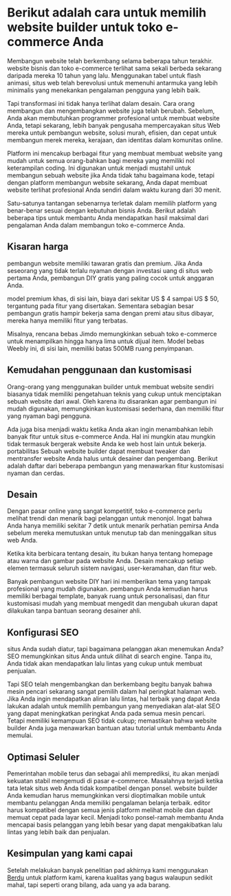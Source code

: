 # Berikut adalah cara untuk memilih website builder untuk toko e-commerce Anda

Membangun website telah berkembang selama beberapa tahun terakhir. website bisnis dan toko e-commerce terlihat sama sekali berbeda sekarang daripada mereka 10 tahun yang lalu.  Menggunakan tabel untuk flash animasi, situs web telah berevolusi untuk memenuhi antarmuka yang lebih minimalis yang menekankan pengalaman pengguna yang lebih baik.

Tapi transformasi ini tidak hanya terlihat dalam desain.  Cara orang membangun dan mengembangkan website juga telah berubah.  Sebelum, Anda akan membutuhkan programmer profesional untuk membuat website Anda, tetapi sekarang, lebih banyak pengusaha mempercayakan situs Web mereka untuk pembangun website, solusi murah, efisien, dan cepat untuk membangun merek mereka, kerajaan, dan identitas dalam komunitas online.

Platform ini mencakup berbagai fitur yang membuat membuat website yang mudah untuk semua orang-bahkan bagi mereka yang memiliki nol keterampilan coding.  Ini digunakan untuk menjadi mustahil untuk membangun sebuah website jika Anda tidak tahu bagaimana kode, tetapi dengan platform membangun website sekarang, Anda dapat membuat website terlihat profesional Anda sendiri dalam waktu kurang dari 30 menit.

Satu-satunya tantangan sebenarnya terletak dalam memilih platform yang benar-benar sesuai dengan kebutuhan bisnis Anda.  Berikut adalah beberapa tips untuk membantu Anda mendapatkan hasil maksimal dari pengalaman Anda dalam membangun toko e-commerce Anda.

## Kisaran harga

pembangun website memiliki tawaran gratis dan premium.  Jika Anda seseorang yang tidak terlalu nyaman dengan investasi uang di situs web pertama Anda, pembangun DIY gratis yang paling cocok untuk anggaran Anda.

model premium khas, di sisi lain, biaya dari sekitar US $ 4 sampai US $ 50, tergantung pada fitur yang disertakan.  Sementara sebagian besar pembangun gratis hampir bekerja sama dengan premi atau situs dibayar, mereka hanya memiliki fitur yang terbatas.

Misalnya, rencana bebas Jimdo memungkinkan sebuah toko e-commerce untuk menampilkan hingga hanya lima untuk dijual item.  Model bebas Weebly ini, di sisi lain, memiliki batas 500MB ruang penyimpanan.

## Kemudahan penggunaan dan kustomisasi

Orang-orang yang menggunakan builder untuk membuat website sendiri biasanya tidak memiliki pengetahuan teknis yang cukup untuk menciptakan sebuah website dari awal.  Oleh karena itu disarankan agar pembangun ini mudah digunakan, memungkinkan kustomisasi sederhana, dan memiliki fitur yang nyaman bagi pengguna.

Ada juga bisa menjadi waktu ketika Anda akan ingin menambahkan lebih banyak fitur untuk situs e-commerce Anda.  Hal ini mungkin atau mungkin tidak termasuk bergerak website Anda ke web host lain untuk bekerja.  portabilitas Sebuah website builder dapat membuat tweaker dan mentransfer website Anda halus untuk desainer dan pengembang.  Berikut adalah daftar dari beberapa pembangun yang menawarkan fitur kustomisasi nyaman dan cerdas.

## Desain

Dengan pasar online yang sangat kompetitif, toko e-commerce perlu melihat trendi dan menarik bagi pelanggan untuk menonjol.  Ingat bahwa Anda hanya memiliki sekitar 7 detik untuk menarik perhatian pemirsa Anda sebelum mereka memutuskan untuk menutup tab dan meninggalkan situs web Anda.

Ketika kita berbicara tentang desain, itu bukan hanya tentang homepage atau warna dan gambar pada website Anda.  Desain mencakup setiap elemen termasuk seluruh sistem navigasi, user-keramahan, dan fitur web.

Banyak pembangun website DIY hari ini memberikan tema yang tampak profesional yang mudah digunakan.  pembangun Anda kemudian harus memiliki berbagai template, banyak ruang untuk personalisasi, dan fitur kustomisasi mudah yang membuat mengedit dan mengubah ukuran dapat dilakukan tanpa bantuan seorang desainer ahli.

## Konfigurasi SEO

situs Anda sudah diatur, tapi bagaimana pelanggan akan menemukan Anda?  SEO memungkinkan situs Anda untuk dilihat di search engine.  Tanpa itu, Anda tidak akan mendapatkan lalu lintas yang cukup untuk membuat penjualan.

Tapi SEO telah mengembangkan dan berkembang begitu banyak bahwa mesin pencari sekarang sangat pemilih dalam hal peringkat halaman web.  Jika Anda ingin mendapatkan aliran lalu lintas, hal terbaik yang dapat Anda lakukan adalah untuk memilih pembangun yang menyediakan alat-alat SEO yang dapat meningkatkan peringkat Anda pada semua mesin pencari.  Tetapi memiliki kemampuan SEO tidak cukup;  memastikan bahwa website builder Anda juga menawarkan bantuan atau tutorial untuk membantu Anda memulai.

## Optimasi Seluler

Pemerintahan mobile terus dan sebagai ahli memprediksi, itu akan menjadi kekuatan stabil mengemudi di pasar e-commerce.  Masalahnya terjadi ketika tata letak situs web Anda tidak kompatibel dengan ponsel.  website builder Anda kemudian harus memungkinkan versi dioptimalkan mobile untuk membantu pelanggan Anda memiliki pengalaman belanja terbaik.  editor harus kompatibel dengan semua jenis platform melihat mobile dan dapat memuat cepat pada layar kecil.  Menjadi toko ponsel-ramah membantu Anda mencapai basis pelanggan yang lebih besar yang dapat mengakibatkan lalu lintas yang lebih baik dan penjualan.

## Kesimpulan yang kami capai

Setelah melakukan banyak penelitian pad akhirnya kami menggunakan [Berdu](https://berdu.id) untuk platform kami, karena kualitas yang bagus walaupun sedikit mahal, tapi seperti orang bilang, ada uang ya ada barang.
